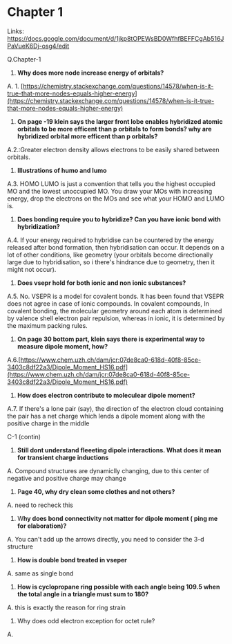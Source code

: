 # Chapter 1

Links: https://docs.google.com/document/d/1jkp8tOPEWsBD0WfhfBEFFCgAb516JPaVueK6Dj-osg4/edit

Q.Chapter-1

1. **Why does more node increase energy of orbitals?**

A. 1. [https://chemistry.stackexchange.com/questions/14578/when-is-it-true-that-more-nodes-equals-higher-energy](https://chemistry.stackexchange.com/questions/14578/when-is-it-true-that-more-nodes-equals-higher-energy)

1. **On page -19 klein says the larger front lobe enables hybridized atomic orbitals to be more efficent than p orbitals to form bonds? why are hybridized orbital more efficent than p orbitals?**

A.2.:Greater electron density allows electrons to be easily shared between orbitals.

1. **Illustrations of humo and lumo**

A.3. HOMO LUMO is just a convention that tells you the highest occupied MO and the lowest unoccupied MO. You draw your MOs with increasing energy, drop the electrons on the MOs and see what your HOMO and LUMO is.

1. **Does bonding require you to hybridize? Can you have ionic bond with hybridization?**

A.4. If your energy required to hybridise can be countered by the energy released after bond formation, then hybridisation can occur. It depends on a lot of other conditions, like geometry (your orbitals become directionally large due to hybridisation, so i there's hindrance due to geometry, then it might not occur).

1. **Does vsepr hold for both ionic and non ionic substances?**

A.5. No. VSEPR is a model for covalent bonds. It has been found that VSEPR does not agree in case of ionic compounds. In covalent compounds, In covalent bonding, the molecular geometry around each atom is determined by valence shell electron pair repulsion, whereas in ionic, it is determined by the maximum packing rules.

1. **On page 30 bottom part, klein says there is experimental way to measure dipole moment, how?**

A.6.[https://www.chem.uzh.ch/dam/jcr:07de8ca0-618d-40f8-85ce-3403c8df22a3/Dipole_Moment_HS16.pdf](https://www.chem.uzh.ch/dam/jcr:07de8ca0-618d-40f8-85ce-3403c8df22a3/Dipole_Moment_HS16.pdf)

1. **How does electron contribute to moleculear dipole moment?**

A.7. If there's a lone pair (say), the direction of the electron cloud containing the pair has a net charge which lends a dipole moment along with the positive charge in the middle

C-1 (contin)

1. **Still dont understand fleeeting dipole interactions. What does it mean for transient charge inductions**

A. Compound structures are dynamiclly changing, due to this center of negative and positive charge may change

1. P**age 40, why dry clean some clothes and not others?**

A. need to recheck this

1. W**hy does bond connectivity not matter for dipole moment ( ping me for elaboration)?**

A. You can't add up the arrows directly, you need to consider the 3-d structure

1. **How is double bond treated in vseper**

A. same as single bond

1. **How is cyclopropane ring possible with each angle being 109.5 when the total angle in a triangle must sum to 180?**

A. this is exactly the reason for ring strain

1. Why does odd electron exception for octet rule?

A.